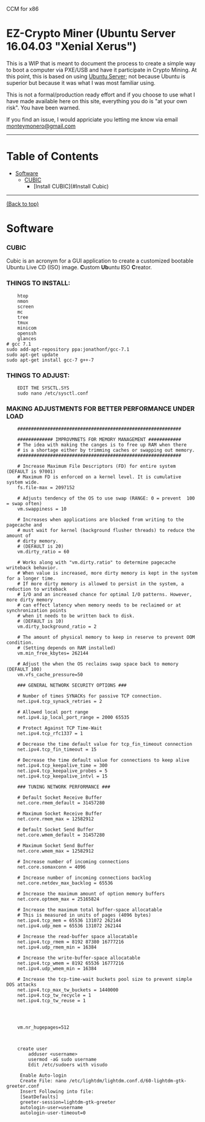 CCM for x86
# EZ-Crypto Miner (Ubuntu Server 16.04.03 "Xenial Xerus")

This is a WIP that is meant to document the process to create a simple way to boot a computer via PXE/USB and have it participate in Crypto Mining. At this point, this is based on using [Ubuntu Server](https://ubuntu.org/); not because Ubuntu is superior but because it was what I was most familiar using.

This is not a formal/production ready effort and if you choose to use what I have made available here on this site, everything you do is "at your own risk". You have been warned.

If you find an issue, I would appriciate you letting me know via email monteymonero@gmail.com

***

# Table of Contents
- [Software](#software)
    - [CUBIC](#info-cubic)
        - [Install CUBIC](#Install Cubic)

***

[(Back to top)](#table-of-contents)


# Software

### CUBIC
Cubic is an acronym for a GUI application to create a customized bootable Ubuntu Live CD (ISO) image. **C**ustom **Ub**untu **I**SO **C**reator.


 ### THINGS TO INSTALL:
        htop
        nmon
        screen
        mc
        tree
        tmux
        minicom
        openssh
        glances
    # gcc 7.1
    sudo add-apt-repository ppa:jonathonf/gcc-7.1
    sudo apt-get update
    sudo apt-get install gcc-7 g++-7
### THINGS TO ADJUST:

        EDIT THE SYSCTL.SYS        
        sudo nano /etc/sysctl.conf
        
### MAKING ADJUSTMENTS FOR BETTER PERFORMANCE UNDER LOAD ###        
        ############################################################

        ############# IMPROVMNETS FOR MEMORY MANAGEMENT ############
        # The idea with making the canges is to free up RAM when there
        # is a shortage either by trimming caches or swapping out memory.
        ############################################################

        # Increase Maximum File Descriptors (FD) for entire system (DEFAULT is 97001)
        # Maximum FD is enforced on a kernel level. It is cumulative system wide.
        fs.file-max = 2097152

        # Adjusts tendency of the OS to use swap (RANGE: 0 = prevent  100 = swap often)
        vm.swappiness = 10

        # Increases when applications are blocked from writing to the pagecache and
        # must wait for kernel (background flusher threads) to reduce the amount of
        # dirty memory.
        # (DEFAULT is 20)
        vm.dirty_ratio = 60

        # Works along with "vm.dirty.ratio" to determine pagecache writeback behavior.
        # When value is increased, more dirty memory is kept in the system for a longer time.
        # If more dirty memory is allowed to persist in the system, a reduction to writeback
        # I/O and an increased chance for optimal I/O patterns. However, more dirty memory
        # can effect latency when memory needs to be reclaimed or at synchronization points
        # when it needs to be written back to disk.
        # (DEFAULT is 10)
        vm.dirty_background_ratio = 2

        # The amount of physical memory to keep in reserve to prevent OOM condition.
        # (Setting depends on RAM installed)
        vm.min_free_kbytes= 262144

        # Adjust the when the OS reclaims swap space back to memory (DEFAULT 100)
        vm.vfs_cache_pressure=50

        ### GENERAL NETWORK SECURITY OPTIONS ###

        # Number of times SYNACKs for passive TCP connection.
        net.ipv4.tcp_synack_retries = 2

        # Allowed local port range
        net.ipv4.ip_local_port_range = 2000 65535

        # Protect Against TCP Time-Wait
        net.ipv4.tcp_rfc1337 = 1

        # Decrease the time default value for tcp_fin_timeout connection
        net.ipv4.tcp_fin_timeout = 15

        # Decrease the time default value for connections to keep alive
        net.ipv4.tcp_keepalive_time = 300
        net.ipv4.tcp_keepalive_probes = 5
        net.ipv4.tcp_keepalive_intvl = 15

        ### TUNING NETWORK PERFORMANCE ###

        # Default Socket Receive Buffer
        net.core.rmem_default = 31457280

        # Maximum Socket Receive Buffer
        net.core.rmem_max = 12582912

        # Default Socket Send Buffer
        net.core.wmem_default = 31457280

        # Maximum Socket Send Buffer
        net.core.wmem_max = 12582912

        # Increase number of incoming connections
        net.core.somaxconn = 4096

        # Increase number of incoming connections backlog
        net.core.netdev_max_backlog = 65536

        # Increase the maximum amount of option memory buffers
        net.core.optmem_max = 25165824

        # Increase the maximum total buffer-space allocatable
        # This is measured in units of pages (4096 bytes)
        net.ipv4.tcp_mem = 65536 131072 262144
        net.ipv4.udp_mem = 65536 131072 262144

        # Increase the read-buffer space allocatable
        net.ipv4.tcp_rmem = 8192 87380 16777216
        net.ipv4.udp_rmem_min = 16384

        # Increase the write-buffer-space allocatable
        net.ipv4.tcp_wmem = 8192 65536 16777216
        net.ipv4.udp_wmem_min = 16384

        # Increase the tcp-time-wait buckets pool size to prevent simple DOS attacks
        net.ipv4.tcp_max_tw_buckets = 1440000
        net.ipv4.tcp_tw_recycle = 1
        net.ipv4.tcp_tw_reuse = 1




        vm.nr_hugepages=512



        create user 
            adduser <username>
            usermod -aG sudo username
            Edit /etc/sudoers with visudo
            
         Enable Auto-login
         Create File: nano /etc/lightdm/lightdm.conf.d/60-lightdm-gtk-greeter.conf
         Insert Following into file:
         [SeatDefaults]
         greeter-session=lightdm-gtk-greeter
         autologin-user=username 
         autologin-user-timeout=0

            
            
